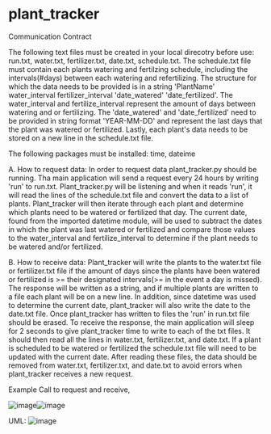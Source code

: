 # plant_tracker

Communication Contract

The following text files must be created in your local direcotry before use: run.txt, water.txt, fertilizer.txt, date.txt, schedule.txt.
The schedule.txt file must contain each plants watering and fertilzing schedule, including the intervals(#days) between each watering and refertilizing. The structure for which the data needs to be provided is in a string 'PlantName' water_interval fertilizer_interval 'date_watered' 'date_fertilized'.
The water_interval and fertilize_interval represent the amount of days between watering and or fertilizing. The 'date_watered' and 'date_fertilized' need to be provided in string format 'YEAR-MM-DD' and represent the last days that the plant was watered or fertilized. Lastly, each plant's data needs to be stored on a new line in the schedule.txt file. 

The following packages must be installed: time, dateime

A. How to request data: In order to request data plant_tracker.py should be running. Tha main application will send a request every 24 hours by writing 'run' to run.txt. Plant_tracker.py will be listening and when it reads 'run', it will read the lines of the schedule.txt file and convert the data to a list of plants. Plant_tracker will then iterate through each plant and determine which plants need to be watered or fertilized that day. The current date, found from the imported datetime module, will be used to subtract the dates in which the plant was last watered or fertilized and compare those values to the water_interval and fertilize_interval to determine if the plant needs to be watered and/or fertilized. 


B. How to receive data: Plant_tracker will write the plants to the water.txt file or fertilizer.txt file if the amount of days since the plants have been watered or fertilized is >= their designated intervals(>= in the event a day is missed). The response will be written as a string, and if multiple plants are written to a file each plant will be on a new line. In addition, since datetime was used to determine the current date, plant_tracker will also write the date to the date.txt file. Once plant_tracker has written to files the 'run' in run.txt file should be erased. To receive the response, the main application will sleep for 2 seconds to give plant_tracker time to write to each of the txt files. It should then read all the lines in water.txt, fertilizer.txt, and date.txt. If a plant is scheduled to be watered or fertilized the schedule.txt file will need to be updated with the current date. After reading these files, the data should be removed from water.txt, fertilizer.txt, and date.txt to avoid errors when plant_tracker receives a new request. 


Example Call to request and receive, 

![image](https://user-images.githubusercontent.com/81596877/181143111-025cde45-391c-456b-afcf-30a1fb2a7f84.png)![image](https://user-images.githubusercontent.com/81596877/181142902-f9779292-a781-410e-bf81-5d8504b2b344.png)

UML:
![image](https://user-images.githubusercontent.com/81596877/181142966-67dba3bf-e11e-4fc0-9083-cb6dae7d081c.png)
